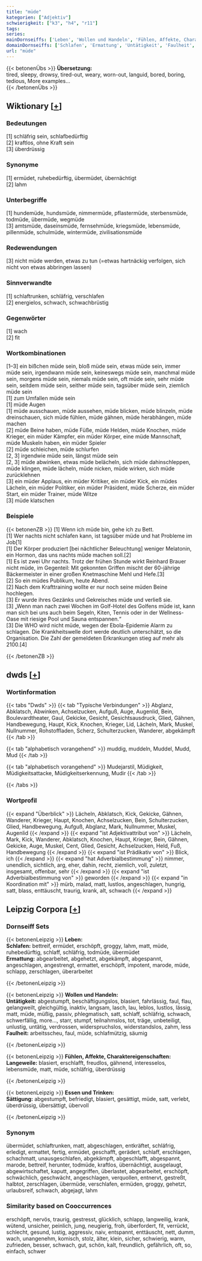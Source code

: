 ```yaml
---
title: "müde"
kategorien: ["Adjektiv"]
schwierigkeit: ["k3", "h4", "r11"]
tags:
series:
mainDornseiffs: ['Leben', 'Wollen und Handeln', 'Fühlen, Affekte, Charaktereigenschaften', 'Essen und Trinken']
domainDornseiffs: ['Schlafen', 'Ermattung', 'Untätigkeit', 'Faulheit', 'Langeweile', 'Sättigung']
url: "müde"
---
```


{{< betonenÜbs >}}
**Übersetzung:**  
tired, sleepy, drowsy, tired-out, weary, worn-out, languid, bored, boring, tedious, More examples...  
{{< /betonenÜbs >}}

## Wiktionary [[+](https://de.wiktionary.org/wiki/müde)]

### Bedeutungen
[1] schläfrig sein, schlafbedürftig  
[2] kraftlos, ohne Kraft sein  
[3] überdrüssig  

### Synonyme
[1] ermüdet, ruhebedürftig, übermüdet, übernächtigt  
[2] lahm  

### Unterbegriffe
[1] hundemüde, hundsmüde, nimmermüde, pflastermüde, sterbensmüde, todmüde, übermüde, wegmüde  
[3] amtsmüde, daseinsmüde, fernsehmüde, kriegsmüde, lebensmüde, pillenmüde, schulmüde, wintermüde, zivilisationsmüde  

### Redewendungen
[3] nicht müde werden, etwas zu tun (=etwas hartnäckig verfolgen, sich nicht von etwas abbringen lassen)  

### Sinnverwandte
[1] schlaftrunken, schläfrig, verschlafen  
[2] energielos, schwach, schwachbrüstig  

### Gegenwörter
[1] wach  
[2] fit  

### Wortkombinationen
[1–3] ein bißchen müde sein, bloß müde sein, etwas müde sein, immer müde sein, irgendwann müde sein, keineswegs müde sein, manchmal müde sein, morgens müde sein, niemals müde sein, oft müde sein, sehr müde sein, seitdem müde sein, seither müde sein, tagsüber müde sein, ziemlich müde sein  
[1] zum Umfallen müde sein  
[1] müde Augen  
[1] müde ausschauen, müde aussehen, müde blicken, müde blinzeln, müde dreinschauen, sich müde fühlen, müde gähnen, müde herabhängen, müde machen  
[2] müde Beine haben, müde Füße, müde Helden, müde Knochen, müde Krieger, ein müder Kämpfer, ein müder Körper, eine müde Mannschaft, müde Muskeln haben, ein müder Spieler  
[2] müde schleichen, müde schlurfen  
[2, 3] irgendwie müde sein, längst müde sein  
[2, 3] müde abwinken, etwas müde belächeln, sich müde dahinschleppen, müde klingen, müde lächeln, müde nicken, müde wirken, sich müde zurücklehnen  
[3] ein müder Applaus, ein müder Kritiker, ein müder Kick, ein müdes Lächeln, ein müder Politiker, ein müder Präsident, müde Scherze, ein müder Start, ein müder Trainer, müde Witze  
[3] müde klatschen  

### Beispiele
{{< betonenZB >}}
[1] Wenn ich müde bin, gehe ich zu Bett.  
[1] Wer nachts nicht schlafen kann, ist tagsüber müde und hat Probleme im Job[1]  
[1] Der Körper produziert [bei nächtlicher Beleuchtung] weniger Melatonin, ein Hormon, das uns nachts müde machen soll.[2]  
[1] Es ist zwei Uhr nachts. Trotz der frühen Stunde wirkt Reinhard Brauer nicht müde, im Gegenteil: Mit gekonnten Griffen mischt der 60-jährige Bäckermeister in einer großen Knetmaschine Mehl und Hefe.[3]  
[2] So ein müdes Publikum, heute Abend.  
[2] Nach dem Krafttraining wollte er nur noch seine müden Beine hochlegen.  
[3] Er wurde ihres Gezänks und Gekreisches müde und verließ sie.  
[3] „Wenn man nach zwei Wochen im Golf-Hotel des Golfens müde ist, kann man sich bei uns auch beim Segeln, Kiten, Tennis oder in der Wellness-Oase mit riesige Pool und Sauna entspannen.“  
[3] Die WHO wird nicht müde, wegen der Ebola-Epidemie Alarm zu schlagen. Die Krankheitswelle dort werde deutlich unterschätzt, so die Organisation. Die Zahl der gemeldeten Erkrankungen stieg auf mehr als 2100.[4]  

{{< /betonenZB >}}


## dwds [[+](https://www.dwds.de/wb/müde)]

### Wortinformation
{{< tabs "Dwds" >}}
{{< tab "Typische Verbindungen" >}}
Abglanz, Abklatsch, Abwinken, Achselzucken, Aufguß, Auge, Augenlid, Bein, Boulevardtheater, Gaul, Gekicke, Gesicht, Gesichtsausdruck, Glied, Gähnen, Handbewegung, Haupt, Kick, Knochen, Krieger, Lid, Lächeln, Mark, Muskel, Nullnummer, Rohstoffladen, Scherz, Schulterzucken, Wanderer, abgekämpft
{{< /tab >}}

{{< tab "alphabetisch vorangehend" >}}
muddig, muddeln, Muddel, Mudd, Mud
{{< /tab >}}

{{< tab "alphabetisch vorangehend" >}}
Mudejarstil, Müdigkeit, Müdigkeitsattacke, Müdigkeitserkennung, Mudir
{{< /tab >}}

{{< /tabs >}}

### Wortprofil
{{< expand "Überblick" >}} Lächeln, Abklatsch, Kick, Gekicke, Gähnen, Wanderer, Krieger, Haupt, Knochen, Achselzucken, Bein, Schulterzucken, Glied, Handbewegung, Aufguß, Abglanz, Mark, Nullnummer, Muskel, Augenlid {{< /expand >}}
{{< expand "ist Adjektivattribut von" >}} Lächeln, Mark, Kick, Wanderer, Abklatsch, Knochen, Haupt, Krieger, Bein, Gähnen, Gekicke, Auge, Muskel, Cent, Glied, Gesicht, Achselzucken, Held, Fuß, Handbewegung {{< /expand >}}
{{< expand "ist Prädikativ von" >}} Blick, ich {{< /expand >}}
{{< expand "hat Adverbialbestimmung" >}} nimmer, unendlich, sichtlich, arg, eher, dahin, recht, ziemlich, voll, zuletzt, insgesamt, offenbar, sehr {{< /expand >}}
{{< expand "ist Adverbialbestimmung von" >}} geworden {{< /expand >}}
{{< expand "in Koordination mit" >}} mürb, malad, matt, lustlos, angeschlagen, hungrig, satt, blass, enttäuscht, traurig, krank, alt, schwach {{< /expand >}}

## Leipzig Corpora [[+](https://corpora.uni-leipzig.de/en/res?word=müde&corpusId=deu_newscrawl-public_2018)]

### Dornseiff Sets
{{< betonenLeipzig >}}
**Leben:**  
**Schlafen:** bettreif, ermüdet, erschöpft, groggy, lahm, matt, müde, ruhebedürftig, schlaff, schläfrig, todmüde, übermüdet  
**Ermattung:** abgearbeitet, abgehetzt, abgekämpft, abgespannt, angeschlagen, angestrengt, ermattet, erschöpft, impotent, marode, müde, schlapp, zerschlagen, überarbeitet  

{{< /betonenLeipzig >}}


{{< betonenLeipzig >}}
**Wollen und Handeln:**  
**Untätigkeit:** abgestumpft, beschäftigungslos, blasiert, fahrlässig, faul, flau, gelangweilt, gleichgültig, inaktiv, langsam, lasch, lau, leblos, lustlos, lässig, matt, müde, müßig, passiv, phlegmatisch, satt, schlaff, schläfrig, schwach, schwerfällig, more..., starr, stumpf, teilnahmslos, tot, träge, unbeteiligt, unlustig, untätig, verdrossen, widerspruchslos, widerstandslos, zahm, less  
**Faulheit:** arbeitsscheu, faul, müde, schlafmützig, säumig  

{{< /betonenLeipzig >}}


{{< betonenLeipzig >}}
**Fühlen, Affekte, Charaktereigenschaften:**  
**Langeweile:** blasiert, erschlafft, freudlos, gähnend, interesselos, lebensmüde, matt, müde, schläfrig, überdrüssig  

{{< /betonenLeipzig >}}


{{< betonenLeipzig >}}
**Essen und Trinken:**  
**Sättigung:** abgestumpft, befriedigt, blasiert, gesättigt, müde, satt, verlebt, überdrüssig, übersättigt, übervoll  

{{< /betonenLeipzig >}}

### Synonym
übermüdet, schlaftrunken, matt, abgeschlagen, entkräftet, schläfrig, erledigt, ermattet, fertig, ermüdet, geschafft, gerädert, schlaff, erschlagen, schachmatt, unausgeschlafen, abgekämpft, abgeschlafft, abgespannt, marode, bettreif, herunter, todmüde, kraftlos, übernächtigt, ausgelaugt, abgewirtschaftet, kaputt, angegriffen, überlastet, abgearbeitet, erschöpft, schwächlich, geschwächt, angeschlagen, verquollen, entnervt, gestreßt, halbtot, zerschlagen, übermüde, verschlafen, ermüden, groggy, gehetzt, urlaubsreif, schwach, abgejagt, lahm


### Similarity based on Cooccurrences
erschöpft, nervös, traurig, gestresst, glücklich, schlapp, langweilig, krank, wütend, unsicher, peinlich, jung, neugierig, froh, überfordert, fit, verrückt, schlecht, gesund, lustig, aggressiv, naiv, entspannt, enttäuscht, nett, dumm, wach, unangenehm, komisch, stolz, älter, klein, sicher, schwierig, warm, zufrieden, besser, schwach, gut, schön, kalt, freundlich, gefährlich, oft, so, einfach, schwer

